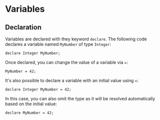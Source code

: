# Variables

## Declaration
Variables are declared with they keyword `declare`. The following code declares a variable named `MyNumber` of type `Integer`:

```ManiaScript
declare Integer MyNumber;
```

Once declared, you can change the value of a variable via `=`:

```ManiaScript
MyNumber = 42;
```

It's also possible to declare a variable with an initial value using `=`:
```ManiaScript
declare Integer MyNumber = 42;
```

In this case, you can also omit the type as it will be resolved automatically based on the initial value:
```ManiaScript
declare MyNumber = 42;
```

